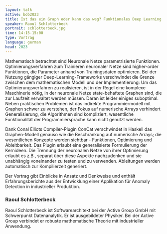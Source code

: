 ```yaml
---
layout: talk
active: bob2023
title: Ist das ein Graph oder kann das weg? Funktionales Deep Learning in Haskell
speaker: Raoul Schlotterbeck
portrait: schlotterbeck.jpg
time: 14:15-15:00
type: Vortrag
language: german
head: 2023
---
```


Mathematisch betrachtet sind Neuronale Netze parametrisierte
Funktionen. Optimierungsverfahren zum Trainieren neuronaler Netze sind higher-order
Funktionen, die Parameter anhand von Trainingsdaten optimieren. Bei
der Nutzung gängiger Deep-Learning-Frameworks verschwindet die Grenze
zwischen dem mathematischen Modell und der Implementierung: Um das
Optimierungsverfahren zu realisieren, ist in der Regel eine komplexe
Maschinerie nötig, in der neuronale Netze state-behaftete Graphen sind, die zur
Laufzeit verwaltet werden müssen. Daran ist leider einiges
suboptimal. Neben praktischen Problemen ist das indirekte Programmiermodell mit
Graphen schwer zu verstehen, der Fokus auf numerische Arrays
verhindert Generalisierung, die Algorithmen sind kompliziert,
wesentliche Funktionalität der Programmiersprache kann nicht genutzt
werden.

Dank Conal Elliots Compiler-Plugin ConCat verschwindet in
Haskell das Graphen-Modell genauso wie die Beschränkung auf numerische
Arrays; die wesentlichen Konzepte werden sichtbar - Funktionen,
Optimierung und Ableitbarkeit. Das Plugin erlaubt eine generalisierte
Formulierung der Kernideen. Die Trennung der neuronalen Netze von ihrer Optimierung
erlaubt es z.B., separat über diese Aspekte nachzudenken und sie
unabhängig voneinander zu testen und zu verwenden. Ableitungen werden
automatisch zur Kompilierzeit generiert.

Der Vortrag gibt Einblicke in
Ansatz und Denkweise und enthält Erfahrungsberichte aus der
Entwicklung einer Applikation für Anomaly Detection in industrieller
Produktion.

### Raoul Schlotterbeck

Raoul Schlotterbeck ist Softwarearchitekt bei der Active Group GmbH
mit Schwerpunkt Datenanalytik. Er ist ausgebildeter Physiker. Bei der
Active Group verbindet er robuste mathematische Theorie mit
industrieller Anwendung.
